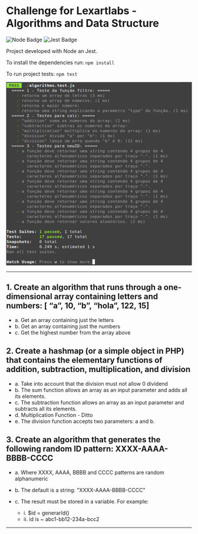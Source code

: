 # Challenge for Lexartlabs - Algorithms and Data Structure

 ![Node Badge](https://img.shields.io/badge/-Node.js-233056?style=flat-square&logo=node.js&logoColor=026e0)
![Jest Badge](https://img.shields.io/badge/-Jest-3e3e3e?style=flat-square&logo=jest&logoColor=99425b)

Project developed with Node an Jest.

To install the dependencies run: `npm install`

To run project tests: `npm test`

![jest-result](./jest-tests.png)

---

## 1. Create an algorithm that runs through a one-dimensional array containing letters and numbers: [ “a”, 10, “b”, “hola”, 122, 15]

- a. Get an array containing just the letters
- b. Get an array containing just the numbers
- c. Get the highest number from the array above
  
## 2. Create a hashmap (or a simple object in PHP) that contains the elementary functions of addition, subtraction, multiplication, and division

- a. Take into account that the division must not allow 0 dividend
- b. The sum function allows an array as an input parameter and adds all its elements.
- c. The subtraction function allows an array as an input parameter and subtracts all its elements.
- d. Multiplication Function - Ditto
- e. The division function accepts two parameters: a and b.
  
## 3. Create an algorithm that generates the following random ID pattern: XXXX-AAAA-BBBB-CCCC

- a. Where XXXX, AAAA, BBBB and CCCC patterns are random alphanumeric
- b. The default is a string: "XXXX-AAAA-BBBB-CCCC"
- c. The result must be stored in a variable. For example:
  
  - i. $id = generarId()
  - ii. id is ~ abc1-bb12-234a-bcc2

---
